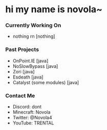 # hi my name is novola~
### Currently Working On
- nothing rn [nothing]
### Past Projects
- OnPoint.IE [java]
- NoSlowBypass [java]
- Zori [java]
- Esdeath [java]
- Catalyst (some modules) [java]
### Contact Me
- Discord: dont
- Minecraft: Novola
- Twitter: @Novola4
- YouTube: TRENTAL
